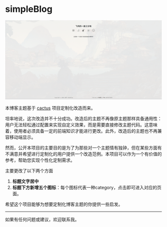 # simpleBlog



![image-20240608121452032](https://raw.githubusercontent.com/akaakking/pic/master/image-20240608121452032.png)

本博客主题基于 [cactus](https://github.com/probberechts/hexo-theme-cactus) 项目定制化改造而来。

坦率地说，这次改造并不十分成功。改造后的主题不再像原主题那样具备通用性：用户无法轻松通过配置来实现自定义效果，而是需要直接修改主题代码。这意味着，使用者必须具备一定的前端知识才能进行更改。此外，改造后的主题也不再兼容移动端显示。

然而，公开本项目的主要目的是为了为那些对一个主题情有独钟，但在某些方面有不满意并希望进行定制化的用户提供一个改造范例。本项目可以作为一个有价值的参考，帮助您实现个性化定制需求。



主要更改了以下两个方面

1.  **标题文字居中**
2.  **标题下方新增五个图标**：每个图标代表一种category，点击即可进入对应的页面。

希望这个项目能够为想要定制化博客主题的你提供一些启发。

------

如果有任何问题或建议，欢迎联系我。
